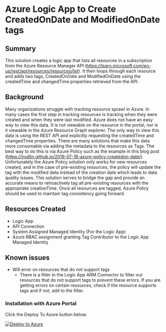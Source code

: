 # Azure Logic App to Create CreatedOnDate and ModifiedOnDate tags
## Summary
This solution creates a logic app that lists all resources in a subscription from the Azure Resource Manager API (https://learn.microsoft.com/en-us/rest/api/resources/resources/list).  It then loops through each resource and adds two tags, CreatedOnDate and ModifiedOnDate using the createdTime and changedTime properties retrieved from the API. 

## Background
Many organizations struggle with tracking resource sprawl in Azure.  In many cases the first step in tracking resources is tracking when they were created and when they were last modified.  Azure does not have an easy way to view this data.  It is not viewable on the resource in the portal, nor is it viewable in the Azure Resource Graph explorer.  The only way to view this data is using the REST API and explicitly requesting the createdTime and changedTime properties.  There are many solutions that make this data more consumable via adding the metadata to the resources as Tags.  The best way to do this is via Azure Policy such as the example in this blog post (https://jrudlin.github.io/2019-07-18-azure-policy-createdon-date/).  Unfortunately the Azure Policy solution only works for new resources created, and in the case of pre-existing resources, the policy will update the tag with the modified data instead of the creation date which leads to data quality issues.  This solution serves to bridge the gap and provide an accurate means to retroactively tag all pre-existing resources with the appropriate creationTime.  Once all resources are tagged, Azure Policy should be used to maintain tag consistency going forward.

## Resources Created
* Logic App
* API Connection
* System Assigned Managed Identity (For the Logic App)
* Azure RBAC assignment granting Tag Contributor to the Logic App Managed Identity

## Known issues
* Will error on resources that do not support tags
    * There is a filter in the Logic App ARM Connector to filter out resources that do not support tags to prevent these errors.  If you are getting errors on certain resources, check if the resource supports tags and if not, add to the filter.

### Installation with Azure Portal

Click the Deploy To Azure button below.

[![Deploy to Azure](https://aka.ms/deploytoazurebutton)](https://portal.azure.com/#create/Microsoft.Template/uri/https%3A%2F%2Fraw.githubusercontent.com%2cjasset%2LogicApp-AddCreatedOnDateTag%2main%2LogicApp-AddCreatedOnDateTag.json)